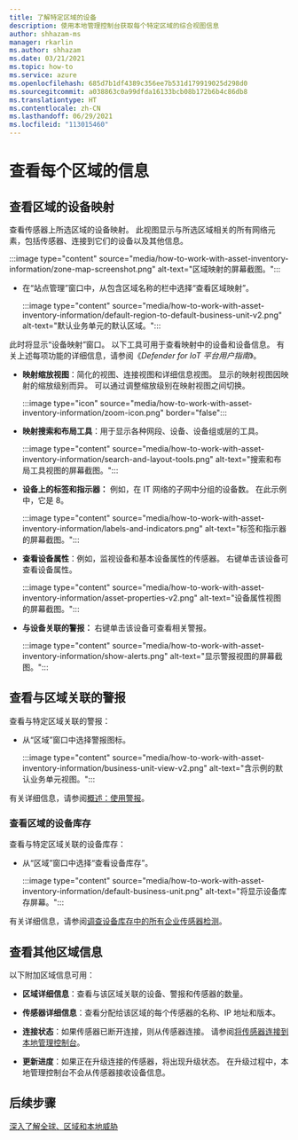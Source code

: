 ```yaml
---
title: 了解特定区域的设备
description: 使用本地管理控制台获取每个特定区域的综合视图信息
author: shhazam-ms
manager: rkarlin
ms.author: shhazam
ms.date: 03/21/2021
ms.topic: how-to
ms.service: azure
ms.openlocfilehash: 685d7b1df4389c356ee7b531d179919025d298d0
ms.sourcegitcommit: a038863c0a99dfda16133bcb08b172b6b4c86db8
ms.translationtype: HT
ms.contentlocale: zh-CN
ms.lasthandoff: 06/29/2021
ms.locfileid: "113015460"
---
```

# <a name="view-information-per-zone"></a>查看每个区域的信息


## <a name="view-a-device-map-for-a-zone"></a>查看区域的设备映射

查看传感器上所选区域的设备映射。 此视图显示与所选区域相关的所有网络元素，包括传感器、连接到它们的设备以及其他信息。

:::image type="content" source="media/how-to-work-with-asset-inventory-information/zone-map-screenshot.png" alt-text="区域映射的屏幕截图。":::


- 在“站点管理”窗口中，从包含区域名称的栏中选择“查看区域映射”。

  :::image type="content" source="media/how-to-work-with-asset-inventory-information/default-region-to-default-business-unit-v2.png" alt-text="默认业务单元的默认区域。":::

此时将显示“设备映射”窗口。 以下工具可用于查看映射中的设备和设备信息。 有关上述每项功能的详细信息，请参阅《*Defender for IoT 平台用户指南*》。

- **映射缩放视图**：简化的视图、连接视图和详细信息视图。 显示的映射视图因映射的缩放级别而异。 可以通过调整缩放级别在映射视图之间切换。

  :::image type="icon" source="media/how-to-work-with-asset-inventory-information/zoom-icon.png" border="false":::

- **映射搜索和布局工具**：用于显示各种网段、设备、设备组或层的工具。

  :::image type="content" source="media/how-to-work-with-asset-inventory-information/search-and-layout-tools.png" alt-text="搜索和布局工具视图的屏幕截图。":::

- **设备上的标签和指示器：** 例如，在 IT 网络的子网中分组的设备数。 在此示例中，它是 8。

  :::image type="content" source="media/how-to-work-with-asset-inventory-information/labels-and-indicators.png" alt-text="标签和指示器的屏幕截图。":::

- **查看设备属性**：例如，监视设备和基本设备属性的传感器。 右键单击该设备可查看设备属性。

  :::image type="content" source="media/how-to-work-with-asset-inventory-information/asset-properties-v2.png" alt-text="设备属性视图的屏幕截图。":::

- **与设备关联的警报：** 右键单击该设备可查看相关警报。

  :::image type="content" source="media/how-to-work-with-asset-inventory-information/show-alerts.png" alt-text="显示警报视图的屏幕截图。":::

## <a name="view-alerts-associated-with-a-zone"></a>查看与区域关联的警报

查看与特定区域关联的警报：

- 从“区域”窗口中选择警报图标。 

  :::image type="content" source="media/how-to-work-with-asset-inventory-information/business-unit-view-v2.png" alt-text="含示例的默认业务单元视图。":::

有关详细信息，请参阅[概述：使用警报](how-to-work-with-alerts-on-premises-management-console.md)。

### <a name="view-the-device-inventory-of-a-zone"></a>查看区域的设备库存

查看与特定区域关联的设备库存：

- 从“区域”窗口中选择“查看设备库存”。

  :::image type="content" source="media/how-to-work-with-asset-inventory-information/default-business-unit.png" alt-text="将显示设备库存屏幕。":::

有关详细信息，请参阅[调查设备库存中的所有企业传感器检测](how-to-investigate-all-enterprise-sensor-detections-in-a-device-inventory.md)。

## <a name="view-additional-zone-information"></a>查看其他区域信息

以下附加区域信息可用：

- **区域详细信息**：查看与该区域关联的设备、警报和传感器的数量。

- **传感器详细信息**：查看分配给该区域的每个传感器的名称、IP 地址和版本。

- **连接状态**：如果传感器已断开连接，则从传感器连接。 请参阅[将传感器连接到本地管理控制台](how-to-activate-and-set-up-your-on-premises-management-console.md#connect-sensors-to-the-on-premises-management-console)。 

- **更新进度**：如果正在升级连接的传感器，将出现升级状态。 在升级过程中，本地管理控制台不会从传感器接收设备信息。

## <a name="next-steps"></a>后续步骤

[深入了解全球、区域和本地威胁](how-to-gain-insight-into-global-regional-and-local-threats.md)
